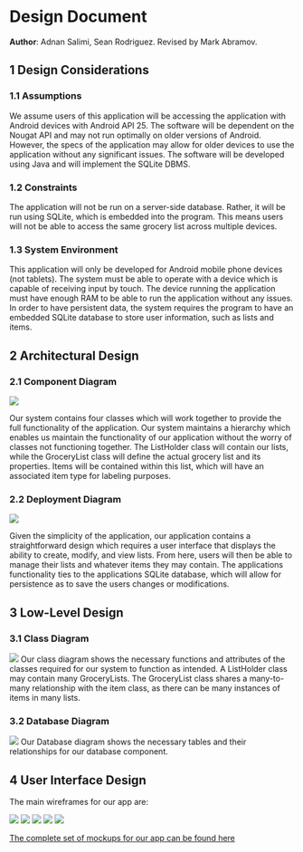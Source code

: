 # Design Document

**Author**: Adnan Salimi, Sean Rodriguez. Revised by Mark Abramov.

## 1 Design Considerations

### 1.1 Assumptions

We assume users of this application will be accessing the application with Android devices with Android API 25. The software will be dependent on the Nougat API and may not run optimally on older versions of Android. However, the specs of the application may allow for older devices to use the application without any significant issues. The software will be developed using Java and will implement the SQLite DBMS.

### 1.2 Constraints

The application will not be run on a server-side database. Rather, it will be run using SQLite, which is embedded into the program. This means users will not be able to access the same grocery list across multiple devices.

### 1.3 System Environment

This application will only be developed for Android mobile phone devices (not tablets). The system must be able to operate with a device which is capable of receiving input by touch. The device running the application must have enough RAM to be able to run the application without any issues. In order to have persistent data, the system requires the program to have an embedded SQLite database to store user information, such as lists and items. 

## 2 Architectural Design

### 2.1 Component Diagram

![](Diagrams/Component_diagram.png)

Our system contains four classes which will work together to provide the full functionality of the application. Our system maintains a hierarchy which enables us maintain the functionality of our application without the worry of classes not functioning together. The ListHolder class will contain our lists, while the GroceryList class will define the actual grocery list and its properties. Items will be contained within this list, which will have an associated item type for labeling purposes.

### 2.2 Deployment Diagram

![](Diagrams/Deployment_Diagram.png)

Given the simplicity of the application, our application contains a straightforward design which requires a user interface that displays the ability to create, modify, and view lists. From here, users will then be able to manage their lists and whatever items they may contain. The applications functionality ties to the applications SQLite database, which will allow for persistence as to save the users changes or modifications.

## 3 Low-Level Design

### 3.1 Class Diagram

![](Diagrams/design.png)
Our class diagram shows the necessary functions and attributes of the classes required for our system to function as intended. A ListHolder class may contain many GroceryLists. The GroceryList class shares a many-to-many relationship with the item class, as there can be many instances of items in many lists. 

### 3.2 Database Diagram
![](../Docs/Diagrams/DB_UML.PNG)
Our Database diagram shows the necessary tables and their relationships for our database component.

## 4 User Interface Design
The main wireframes for our app are:

![](Diagrams/Mockup/Launcher.jpg)
![](Diagrams/Mockup/List%20Contents.jpg)
![](Diagrams/Mockup/Creating%20a%20List.jpg)
![](Diagrams/Mockup/Search%20for%20Item.jpg)
![](Diagrams/Mockup/New%20Item.jpg)

[The complete set of mockups for our app can be found here](https://github.com/qc-se-spring2019/370Spring19Team2/tree/master/GroupProject/Docs/Diagrams/Mockup)

